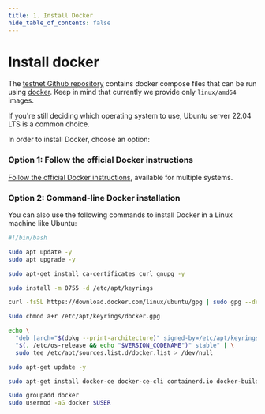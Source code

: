 ```yaml
---
title: 1. Install Docker
hide_table_of_contents: false
---
```


#  Install docker

The [testnet Github repository](https://github.com/shamirlabs/diva-alpha-net) contains docker compose files that can be run using [docker](https://www.docker.com/). Keep in mind that currently we provide only `linux/amd64` images.

If you're still deciding which operating system to use, Ubuntu server 22.04 LTS is a common choice.

In order to install Docker, choose an option:

### Option 1: Follow the official Docker instructions

[Follow the official Docker instructions](https://docs.docker.com/engine/install/), available for multiple systems.

### Option 2: Command-line Docker installation

You can also use the following commands to install Docker in a Linux machine like Ubuntu:

```bash
#!/bin/bash

sudo apt update -y
sudo apt upgrade -y

sudo apt-get install ca-certificates curl gnupg -y

sudo install -m 0755 -d /etc/apt/keyrings

curl -fsSL https://download.docker.com/linux/ubuntu/gpg | sudo gpg --dearmor -o /etc/apt/keyrings/docker.gpg

sudo chmod a+r /etc/apt/keyrings/docker.gpg

echo \
  "deb [arch="$(dpkg --print-architecture)" signed-by=/etc/apt/keyrings/docker.gpg] https://download.docker.com/linux/ubuntu \
  "$(. /etc/os-release && echo "$VERSION_CODENAME")" stable" | \
  sudo tee /etc/apt/sources.list.d/docker.list > /dev/null

sudo apt-get update -y

sudo apt-get install docker-ce docker-ce-cli containerd.io docker-buildx-plugin docker-compose-plugin -y

sudo groupadd docker
sudo usermod -aG docker $USER
```